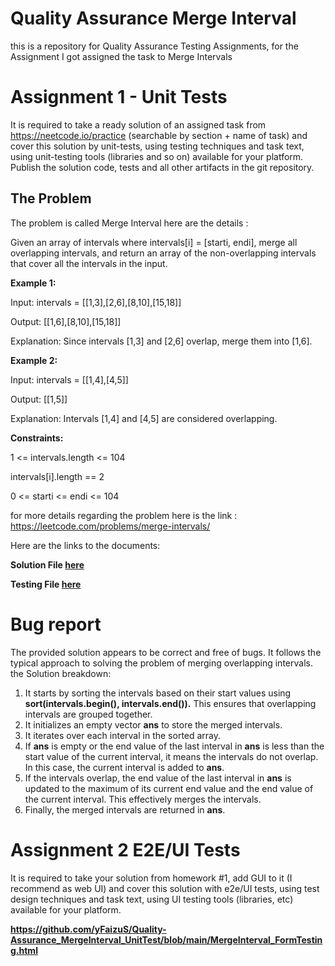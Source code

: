 # Quality Assurance Merge Interval
this is a repository for Quality Assurance Testing Assignments, for the Assignment I got assigned the task to Merge Intervals

# Assignment 1 - Unit Tests
It is required to take a ready solution of an assigned task from https://neetcode.io/practice (searchable by section + name of task) and cover this solution by unit-tests, using testing techniques and task text, using unit-testing tools (libraries and so on) available for your platform. Publish the solution code, tests and all other artifacts in the git repository. 
## The Problem 
The problem is called Merge Interval here are the details :

Given an array of intervals where intervals[i] = [starti, endi], merge all overlapping intervals, and return an array of the non-overlapping intervals that cover all the intervals in the input. 


**Example 1:**

Input: intervals = [[1,3],[2,6],[8,10],[15,18]]

Output: [[1,6],[8,10],[15,18]]

Explanation: Since intervals [1,3] and [2,6] overlap, merge them into [1,6].




**Example 2:**

Input: intervals = [[1,4],[4,5]]

Output: [[1,5]]

Explanation: Intervals [1,4] and [4,5] are considered overlapping.

 

**Constraints:**

1 <= intervals.length <= 104

intervals[i].length == 2

0 <= starti <= endi <= 104


for more details regarding the problem here is the link : https://leetcode.com/problems/merge-intervals/

Here are the links to the documents:

**Solution File [here](https://github.com/yFaizuS/Quality-Assurance_MergeInterval_UnitTest/blob/main/MergeIntervalSolution.js)**

**Testing File [here](https://github.com/yFaizuS/Quality-Assurance_MergeInterval_UnitTest/blob/main/MergeInterval_Unit%20Testing.js)**


# Bug report

The provided solution appears to be correct and free of bugs. It follows the typical approach to solving the problem of merging overlapping intervals.
the Solution breakdown:

1.	It starts by sorting the intervals based on their start values using **sort(intervals.begin(), intervals.end()).** This ensures that overlapping intervals are grouped together. 
2.	It initializes an empty vector **ans** to store the merged intervals. 
3.	It iterates over each interval in the sorted array.
4.	If **ans** is empty or the end value of the last interval in **ans** is less than the start value of the current interval, it means the intervals do not overlap. In this case, the current interval is added to **ans**. 
5.	If the intervals overlap, the end value of the last interval in **ans** is updated to the maximum of its current end value and the end value of the current interval. This effectively merges the intervals. 
6.	Finally, the merged intervals are returned in **ans**.





# Assignment 2 E2E/UI Tests

It is required to take your solution from homework #1, add GUI to it (I recommend as web UI) and cover this solution with e2e/UI tests, using test design techniques and task text, using UI testing tools (libraries, etc) available for your platform. 

**https://github.com/yFaizuS/Quality-Assurance_MergeInterval_UnitTest/blob/main/MergeInterval_FormTesting.html**

